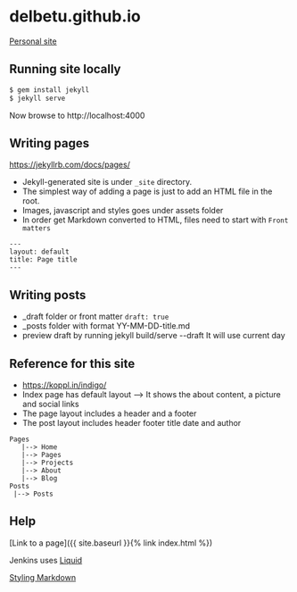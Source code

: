 # delbetu.github.io
[ Personal site ](https://delbetu.github.io)


## Running site locally
```bash
$ gem install jekyll
$ jekyll serve
```
Now browse to http://localhost:4000

## Writing pages
https://jekyllrb.com/docs/pages/

- Jekyll-generated site is under `_site` directory.
- The simplest way of adding a page is just to add an HTML file in the root.
- Images, javascript and styles goes under assets folder
- In order get Markdown converted to HTML, files need to start with `Front matters`

```
---
layout: default
title: Page title
---
```

## Writing posts
- _draft folder or front matter `draft: true`
- _posts folder with format YY-MM-DD-title.md
- preview draft by running jekyll build/serve --draft It will use current day

## Reference for this site
- https://koppl.in/indigo/
- Index page has default layout --> It shows the about content, a picture and social links
- The page layout includes a header and a footer
- The post layout includes header footer title date and author

```
Pages
   |--> Home
   |--> Pages
   |--> Projects
   |--> About
   |--> Blog
Posts
 |--> Posts
```

## Help

[Link to a page]({{ site.baseurl }}{% link index.html %})

Jenkins uses [Liquid](https://shopify.github.io/liquid/basics/introduction/)

[Styling Markdown](https://digitaldrummerj.me/styling-jekyll-markdown/)
